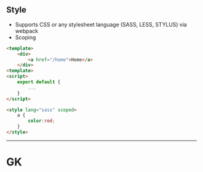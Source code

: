 ## Style
- Supports CSS or any stylesheet language (SASS, LESS, STYLUS) via webpack
- Scoping

``` html
<template>
    <div>
        <a href="/home">Home</a>
    </div>
<template>
<script>
    export default {
        ...
    }
</script>

<style lang="sass" scoped>
    a {
        color:red;
    }
</style>
```

*** 
# GK
